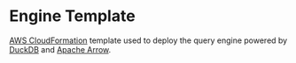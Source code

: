 # Engine Template

[AWS CloudFormation](https://aws.amazon.com/cloudformation/) template used to deploy the query engine powered by [DuckDB](https://duckdb.org/) and [Apache Arrow](https://arrow.apache.org/).
